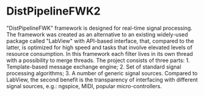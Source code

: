# DistPipelineFWK2

"DistPipelineFWK" framework is designed for real-time signal processing. The framework was created as an alternative to an existing widely-used package called "LabView" with API-based interface, that, compared to the latter, is optimized for high speed and tasks that involve elevated levels of resource consumption. In this framework each filter lives in its own thread with a possibility to merge threads. The project consists of three parts: 1. Template-based message exchange engine; 2. Set of standard signal processing algorithms; 3. A number of generic signal sources. Compared to LabView, the second benefit is the transparency of interfacing with different signal sources, e.g.: ngspice, MIDI, popular micro-controllers.
